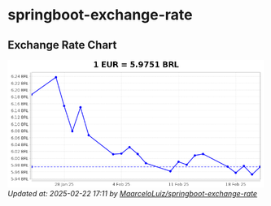 # springboot-exchange-rate

<!-- EXCHANGE-RATE-START -->
## Exchange Rate Chart

![Exchange Rate Chart](charts/chart.png)*Updated at: 2025-02-22 17:11 by [MaarceloLuiz/springboot-exchange-rate](https://github.com/MaarceloLuiz/springboot-exchange-rate)*


<!-- EXCHANGE-RATE-END -->